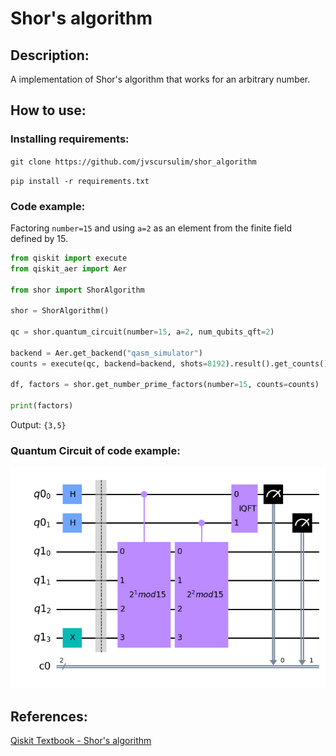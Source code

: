 # Shor's algorithm

## Description:

A implementation of Shor's algorithm that works for an arbitrary number. 

## How to use:

### Installing requirements:

`git clone https://github.com/jvscursulim/shor_algorithm`

`pip install -r requirements.txt`

### Code example:

Factoring `number=15` and using `a=2` as an element from the finite field defined by 15.

```python
from qiskit import execute
from qiskit_aer import Aer

from shor import ShorAlgorithm

shor = ShorAlgorithm()

qc = shor.quantum_circuit(number=15, a=2, num_qubits_qft=2)

backend = Aer.get_backend("qasm_simulator")
counts = execute(qc, backend=backend, shots=8192).result().get_counts()

df, factors = shor.get_number_prime_factors(number=15, counts=counts)

print(factors)
```

Output: `{3,5}`

### Quantum Circuit of code example:

![image](figures/qc_example.png)

## References:

[Qiskit Textbook - Shor's algorithm](https://qiskit.org/textbook/ch-algorithms/shor.html)
